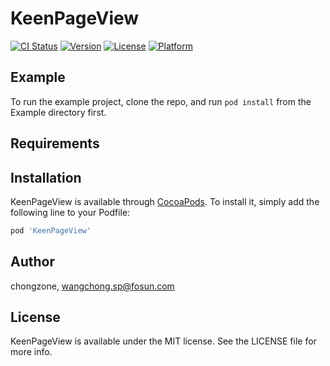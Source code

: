 # KeenPageView

[![CI Status](https://img.shields.io/travis/chongzone/KeenPageView.svg?style=flat)](https://travis-ci.org/chongzone/KeenPageView)
[![Version](https://img.shields.io/cocoapods/v/KeenPageView.svg?style=flat)](https://cocoapods.org/pods/KeenPageView)
[![License](https://img.shields.io/cocoapods/l/KeenPageView.svg?style=flat)](https://cocoapods.org/pods/KeenPageView)
[![Platform](https://img.shields.io/cocoapods/p/KeenPageView.svg?style=flat)](https://cocoapods.org/pods/KeenPageView)

## Example

To run the example project, clone the repo, and run `pod install` from the Example directory first.

## Requirements

## Installation

KeenPageView is available through [CocoaPods](https://cocoapods.org). To install
it, simply add the following line to your Podfile:

```ruby
pod 'KeenPageView'
```

## Author

chongzone, wangchong.sp@fosun.com

## License

KeenPageView is available under the MIT license. See the LICENSE file for more info.
